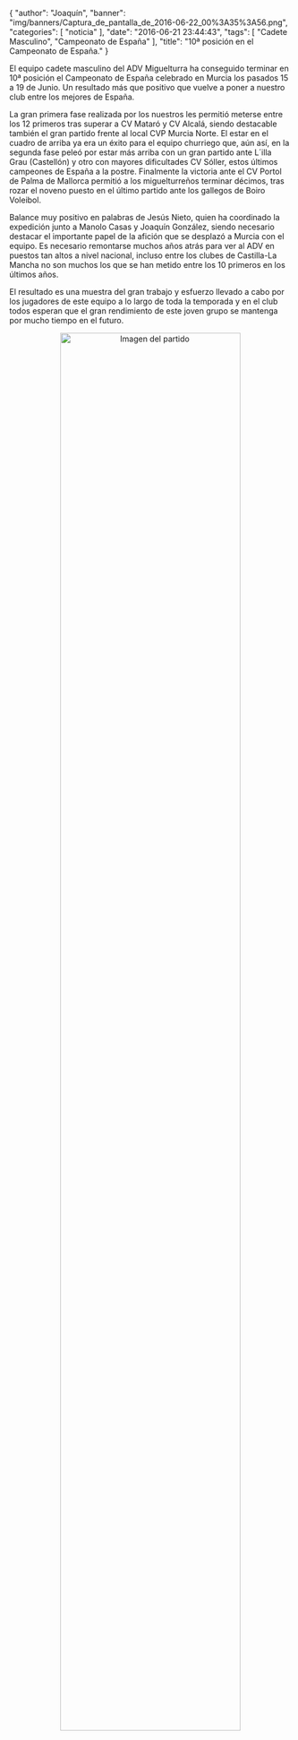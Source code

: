 {
  "author": "Joaquín", 
  "banner": "img/banners/Captura_de_pantalla_de_2016-06-22_00%3A35%3A56.png", 
  "categories": [
    "noticia"
  ], 
  "date": "2016-06-21 23:44:43", 
  "tags": [
    "Cadete Masculino", 
    "Campeonato de España"
  ], 
  "title": "10ª posición en el Campeonato de España."
}

El equipo cadete masculino del ADV Miguelturra ha conseguido terminar en 10ª posición el Campeonato de España celebrado en Murcia los pasados 15 a 19 de Junio. Un resultado más que positivo que vuelve a poner a nuestro club entre los mejores de España.

La gran primera fase realizada por los nuestros les permitió meterse entre los 12 primeros tras superar a CV Mataró y CV Alcalá, siendo destacable también el gran partido frente al local CVP Murcia Norte. El estar en el cuadro de arriba ya era un éxito para el equipo churriego que, aún así, en la segunda fase peleó por estar más arriba con un gran partido ante L´illa Grau (Castellón) y otro con mayores dificultades CV Sóller, estos últimos campeones de España a la postre. Finalmente la victoria ante el CV Portol de Palma de Mallorca permitió a los miguelturreños terminar décimos, tras rozar el noveno puesto en el último partido ante los gallegos de Boiro Voleibol.

Balance muy positivo en palabras de Jesús Nieto, quien ha coordinado la expedición junto a Manolo Casas y Joaquín González, siendo necesario destacar el importante papel de la afición que se desplazó a Murcia con el equipo. Es necesario remontarse muchos años atrás para ver al ADV en puestos tan altos a nivel nacional, incluso entre los clubes de Castilla-La Mancha no son muchos los que se han metido entre los 10 primeros en los últimos años.

El resultado es una muestra del gran trabajo y esfuerzo llevado a cabo por los jugadores de este equipo a lo largo de toda la temporada y en el club todos esperan que el gran rendimiento de este joven grupo se mantenga por mucho tiempo en el futuro.

<center>
<a target="_new" href="http://www.advmiguelturra.org/img/banners/Captura%20de%20pantalla%20de%202016-06-22%2000%3A35%3A56.png"> 
<img alt="Imagen del partido" width="80%" align="center" src="http://www.advmiguelturra.org/img/banners/Captura%20de%20pantalla%20de%202016-06-22%2000%3A35%3A56.png"/> </a> </center> 


